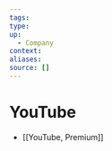 ```yaml
---
tags:
type:
up:
  - Company
context:
aliases:
source: []
---
```


# YouTube

- [[YouTube, Premium]]
